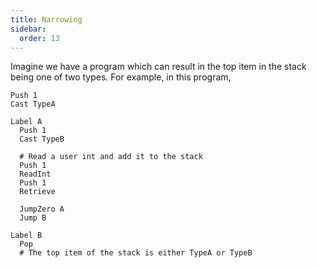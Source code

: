 ```yaml
---
title: Narrowing
sidebar:
  order: 13
---
```


Imagine we have a program which can result in the top item in the stack being one of two types. For example, in this program,

```
Push 1
Cast TypeA

Label A
  Push 1
  Cast TypeB

  # Read a user int and add it to the stack
  Push 1
  ReadInt
  Push 1
  Retrieve

  JumpZero A
  Jump B

Label B
  Pop
  # The top item of the stack is either TypeA or TypeB
```
